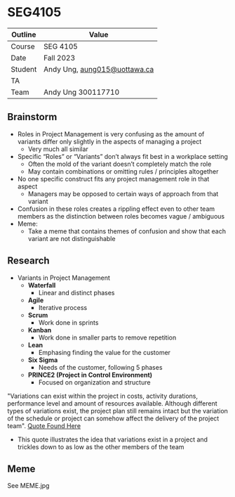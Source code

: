 # SEG4105

| Outline | Value |
| --- | --- |
| Course | SEG 4105 |
| Date | Fall 2023 |
| Student | Andy Ung, aung015@uottawa.ca |
| TA | |
| Team | Andy Ung 300117710 <br>|

## Brainstorm

* Roles in Project Management is very confusing as the amount of variants differ only slightly in the aspects of managing a project 
    * Very much all similar 
* Specific “Roles” or “Variants” don’t always fit best in a workplace setting 
    * Often the mold of the variant doesn’t completely match the role
    * May contain combinations or omitting rules / principles altogether 
* No one specific construct fits any project management role in that aspect
    * Managers may be opposed to certain ways of approach from that variant
* Confusion in these roles creates a rippling effect even to other team members as the distinction between roles becomes vague / ambiguous 
* Meme: 
    * Take a meme that contains themes of confusion and show that each variant are not distinguishable 


## Research

* Variants in Project Management 
    * <strong> Waterfall </strong>
        * Linear and distinct phases 
    * <strong> Agile </strong> 
        * Iterative process
    * <strong> Scrum </strong> 
        * Work done in sprints
    * <strong> Kanban </strong> 
        * Work done in smaller parts to remove repetition 
    * <strong> Lean </strong> 
        * Emphasing finding the value for the customer
    * <strong> Six Sigma </strong>
        * Needs of the customer, following 5 phases
    * <strong> PRINCE2 (Project in Control Environment) </strong> 
        * Focused on organization and structure 

"Variations can exist within the project in costs, activity durations, performance level and amount of resources available. Although different types of variations exist, the project plan still remains intact but the variation of the schedule or project can somehow affect the delivery of the project team". [Quote Found Here](https://project-management-knowledge.com/definitions/v/variation/)

* This quote illustrates the idea that variations exist in a project and trickles down to as low as the other members of the team 

## Meme

See MEME.jpg 